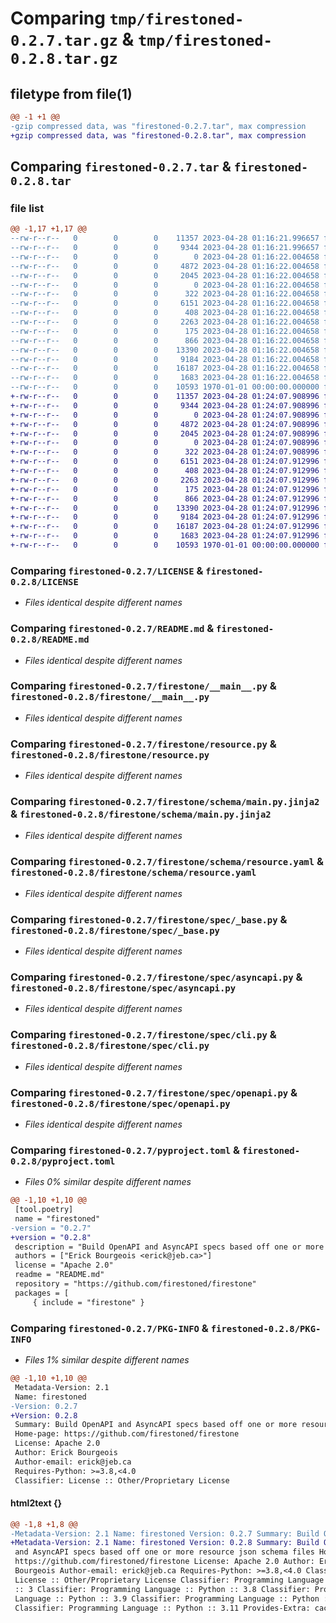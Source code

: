 # Comparing `tmp/firestoned-0.2.7.tar.gz` & `tmp/firestoned-0.2.8.tar.gz`

## filetype from file(1)

```diff
@@ -1 +1 @@
-gzip compressed data, was "firestoned-0.2.7.tar", max compression
+gzip compressed data, was "firestoned-0.2.8.tar", max compression
```

## Comparing `firestoned-0.2.7.tar` & `firestoned-0.2.8.tar`

### file list

```diff
@@ -1,17 +1,17 @@
--rw-r--r--   0        0        0    11357 2023-04-28 01:16:21.996657 firestoned-0.2.7/LICENSE
--rw-r--r--   0        0        0     9344 2023-04-28 01:16:21.996657 firestoned-0.2.7/README.md
--rw-r--r--   0        0        0        0 2023-04-28 01:16:22.004658 firestoned-0.2.7/firestone/__init__.py
--rw-r--r--   0        0        0     4872 2023-04-28 01:16:22.004658 firestoned-0.2.7/firestone/__main__.py
--rw-r--r--   0        0        0     2045 2023-04-28 01:16:22.004658 firestoned-0.2.7/firestone/resource.py
--rw-r--r--   0        0        0        0 2023-04-28 01:16:22.004658 firestoned-0.2.7/firestone/schema/__init__.py
--rw-r--r--   0        0        0      322 2023-04-28 01:16:22.004658 firestoned-0.2.7/firestone/schema/asyncapi.jinja2
--rw-r--r--   0        0        0     6151 2023-04-28 01:16:22.004658 firestoned-0.2.7/firestone/schema/main.py.jinja2
--rw-r--r--   0        0        0      408 2023-04-28 01:16:22.004658 firestoned-0.2.7/firestone/schema/openapi.jinja2
--rw-r--r--   0        0        0     2263 2023-04-28 01:16:22.004658 firestoned-0.2.7/firestone/schema/resource.yaml
--rw-r--r--   0        0        0      175 2023-04-28 01:16:22.004658 firestoned-0.2.7/firestone/spec/__init__.py
--rw-r--r--   0        0        0      866 2023-04-28 01:16:22.004658 firestoned-0.2.7/firestone/spec/_base.py
--rw-r--r--   0        0        0    13390 2023-04-28 01:16:22.004658 firestoned-0.2.7/firestone/spec/asyncapi.py
--rw-r--r--   0        0        0     9184 2023-04-28 01:16:22.004658 firestoned-0.2.7/firestone/spec/cli.py
--rw-r--r--   0        0        0    16187 2023-04-28 01:16:22.004658 firestoned-0.2.7/firestone/spec/openapi.py
--rw-r--r--   0        0        0     1683 2023-04-28 01:16:22.004658 firestoned-0.2.7/pyproject.toml
--rw-r--r--   0        0        0    10593 1970-01-01 00:00:00.000000 firestoned-0.2.7/PKG-INFO
+-rw-r--r--   0        0        0    11357 2023-04-28 01:24:07.908996 firestoned-0.2.8/LICENSE
+-rw-r--r--   0        0        0     9344 2023-04-28 01:24:07.908996 firestoned-0.2.8/README.md
+-rw-r--r--   0        0        0        0 2023-04-28 01:24:07.908996 firestoned-0.2.8/firestone/__init__.py
+-rw-r--r--   0        0        0     4872 2023-04-28 01:24:07.908996 firestoned-0.2.8/firestone/__main__.py
+-rw-r--r--   0        0        0     2045 2023-04-28 01:24:07.908996 firestoned-0.2.8/firestone/resource.py
+-rw-r--r--   0        0        0        0 2023-04-28 01:24:07.908996 firestoned-0.2.8/firestone/schema/__init__.py
+-rw-r--r--   0        0        0      322 2023-04-28 01:24:07.908996 firestoned-0.2.8/firestone/schema/asyncapi.jinja2
+-rw-r--r--   0        0        0     6151 2023-04-28 01:24:07.912996 firestoned-0.2.8/firestone/schema/main.py.jinja2
+-rw-r--r--   0        0        0      408 2023-04-28 01:24:07.912996 firestoned-0.2.8/firestone/schema/openapi.jinja2
+-rw-r--r--   0        0        0     2263 2023-04-28 01:24:07.912996 firestoned-0.2.8/firestone/schema/resource.yaml
+-rw-r--r--   0        0        0      175 2023-04-28 01:24:07.912996 firestoned-0.2.8/firestone/spec/__init__.py
+-rw-r--r--   0        0        0      866 2023-04-28 01:24:07.912996 firestoned-0.2.8/firestone/spec/_base.py
+-rw-r--r--   0        0        0    13390 2023-04-28 01:24:07.912996 firestoned-0.2.8/firestone/spec/asyncapi.py
+-rw-r--r--   0        0        0     9184 2023-04-28 01:24:07.912996 firestoned-0.2.8/firestone/spec/cli.py
+-rw-r--r--   0        0        0    16187 2023-04-28 01:24:07.912996 firestoned-0.2.8/firestone/spec/openapi.py
+-rw-r--r--   0        0        0     1683 2023-04-28 01:24:07.912996 firestoned-0.2.8/pyproject.toml
+-rw-r--r--   0        0        0    10593 1970-01-01 00:00:00.000000 firestoned-0.2.8/PKG-INFO
```

### Comparing `firestoned-0.2.7/LICENSE` & `firestoned-0.2.8/LICENSE`

 * *Files identical despite different names*

### Comparing `firestoned-0.2.7/README.md` & `firestoned-0.2.8/README.md`

 * *Files identical despite different names*

### Comparing `firestoned-0.2.7/firestone/__main__.py` & `firestoned-0.2.8/firestone/__main__.py`

 * *Files identical despite different names*

### Comparing `firestoned-0.2.7/firestone/resource.py` & `firestoned-0.2.8/firestone/resource.py`

 * *Files identical despite different names*

### Comparing `firestoned-0.2.7/firestone/schema/main.py.jinja2` & `firestoned-0.2.8/firestone/schema/main.py.jinja2`

 * *Files identical despite different names*

### Comparing `firestoned-0.2.7/firestone/schema/resource.yaml` & `firestoned-0.2.8/firestone/schema/resource.yaml`

 * *Files identical despite different names*

### Comparing `firestoned-0.2.7/firestone/spec/_base.py` & `firestoned-0.2.8/firestone/spec/_base.py`

 * *Files identical despite different names*

### Comparing `firestoned-0.2.7/firestone/spec/asyncapi.py` & `firestoned-0.2.8/firestone/spec/asyncapi.py`

 * *Files identical despite different names*

### Comparing `firestoned-0.2.7/firestone/spec/cli.py` & `firestoned-0.2.8/firestone/spec/cli.py`

 * *Files identical despite different names*

### Comparing `firestoned-0.2.7/firestone/spec/openapi.py` & `firestoned-0.2.8/firestone/spec/openapi.py`

 * *Files identical despite different names*

### Comparing `firestoned-0.2.7/pyproject.toml` & `firestoned-0.2.8/pyproject.toml`

 * *Files 0% similar despite different names*

```diff
@@ -1,10 +1,10 @@
 [tool.poetry]
 name = "firestoned"
-version = "0.2.7"
+version = "0.2.8"
 description = "Build OpenAPI and AsyncAPI specs based off one or more resource json schema files"
 authors = ["Erick Bourgeois <erick@jeb.ca>"]
 license = "Apache 2.0"
 readme = "README.md"
 repository = "https://github.com/firestoned/firestone"
 packages = [
     { include = "firestone" }
```

### Comparing `firestoned-0.2.7/PKG-INFO` & `firestoned-0.2.8/PKG-INFO`

 * *Files 1% similar despite different names*

```diff
@@ -1,10 +1,10 @@
 Metadata-Version: 2.1
 Name: firestoned
-Version: 0.2.7
+Version: 0.2.8
 Summary: Build OpenAPI and AsyncAPI specs based off one or more resource json schema files
 Home-page: https://github.com/firestoned/firestone
 License: Apache 2.0
 Author: Erick Bourgeois
 Author-email: erick@jeb.ca
 Requires-Python: >=3.8,<4.0
 Classifier: License :: Other/Proprietary License
```

#### html2text {}

```diff
@@ -1,8 +1,8 @@
-Metadata-Version: 2.1 Name: firestoned Version: 0.2.7 Summary: Build OpenAPI
+Metadata-Version: 2.1 Name: firestoned Version: 0.2.8 Summary: Build OpenAPI
 and AsyncAPI specs based off one or more resource json schema files Home-page:
 https://github.com/firestoned/firestone License: Apache 2.0 Author: Erick
 Bourgeois Author-email: erick@jeb.ca Requires-Python: >=3.8,<4.0 Classifier:
 License :: Other/Proprietary License Classifier: Programming Language :: Python
 :: 3 Classifier: Programming Language :: Python :: 3.8 Classifier: Programming
 Language :: Python :: 3.9 Classifier: Programming Language :: Python :: 3.10
 Classifier: Programming Language :: Python :: 3.11 Provides-Extra: caching
```

